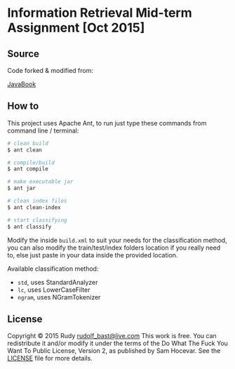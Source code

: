 # Information Retrieval Mid-term Assignment [Oct 2015]

## Source

Code forked & modified from:

[JavaBook](https://github.com/colloquial/javabook)

## How to

This project uses Apache Ant, to run just type these commands from command line / terminal:

```bash
# clean build
$ ant clean

# compile/build
$ ant compile

# make executable jar
$ ant jar

# clean index files
$ ant clean-index

# start classifying
$ ant classify
```

Modify the <property> inside `build.xml` to suit your needs for the classification method, you can also modify the train/test/index folders location if you really need to, else just paste in your data inside the provided location.

Available classification method:

- `std`, uses StandardAnalyzer
- `lc`, uses LowerCaseFilter
- `ngram`, uses NGramTokenizer

## License

Copyright © 2015 Rudy <rudolf_bast@live.com>
This work is free. You can redistribute it and/or modify it under the
terms of the Do What The Fuck You Want To Public License, Version 2,
as published by Sam Hocevar. See the [LICENSE](/LICENSE.md) file for more details.
